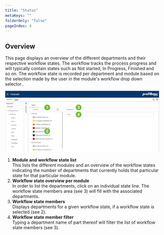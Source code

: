 ```yaml
---
title: "Status"
metaKeys: ""
folderOnly: "false"
pageIndex: 4
---
```



## Overview
This page displays an overview of the different departments and their respective workflow states. The workflow tracks the process progress and will typically contain states such as Not started, In Progress, Finished and so on. The workflow state is recorded per department and module based on the selection made by the user in the module's workflow drop down selector..
<br/>

![](img/forecast-status.jpg)

1. **Module and workflow state list**<br/> 
This lists the different modules and an overview of the workflow states indicating the number of departments that currently holds that particular state for that particular module. 
2. **Workflow state overview per module**<br/> 
In order to list the departments, click on an individual state line. The workflow state members area (see 3) will fill with the associated departments.
3. **Workflow state members**<br/> 
Displays departments for a given workflow state, if a workflow state is selected (see 2).
4. **Workflow state member filter**<br/> 
Typing a department name of part thereof will filter the list of workflow state members (see 3).

<br/>



